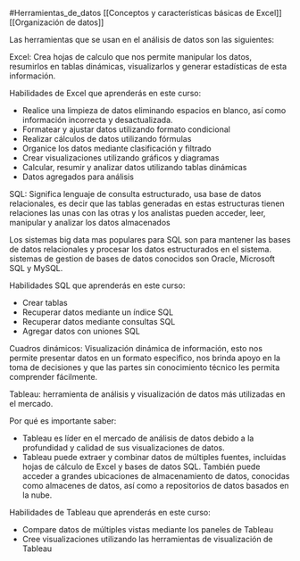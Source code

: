 #Herramientas_de_datos
[[Conceptos y características básicas de Excel]]
[[Organización de datos]]

Las herramientas que se usan en el análisis de datos son las siguientes:


Excel: Crea hojas de calculo que nos permite manipular los datos, resumirlos en tablas dinámicas, visualizarlos y generar estadísticas de esta información.

Habilidades de Excel que aprenderás en este curso:

- Realice una limpieza de datos eliminando espacios en blanco, así como información incorrecta y desactualizada.
- Formatear y ajustar datos utilizando formato condicional
- Realizar cálculos de datos utilizando fórmulas
- Organice los datos mediante clasificación y filtrado
- Crear visualizaciones utilizando gráficos y diagramas
- Calcular, resumir y analizar datos utilizando tablas dinámicas
- Datos agregados para análisis
  
SQL: Significa lenguaje de consulta estructurado, usa base de datos relacionales, es decir que las tablas generadas en estas estructuras tienen relaciones las unas con las otras y los analistas pueden acceder, leer, manipular y analizar los datos almacenados

Los sistemas big data mas populares para SQL son para mantener las bases de datos relacionales y procesar los datos estructurados en el sistema. sistemas de gestion de bases de datos conocidos son Oracle, Microsoft SQL y MySQL.

Habilidades SQL que aprenderás en este curso:

- Crear tablas
- Recuperar datos mediante un índice SQL
- Recuperar datos mediante consultas SQL
- Agregar datos con uniones SQL

Cuadros dinámicos: Visualización dinámica de información, esto nos permite presentar datos en un formato especifico, nos brinda apoyo en la toma de decisiones y que las partes sin conocimiento técnico les permita comprender fácilmente.

Tableau: herramienta de análisis y visualización de datos más utilizadas en el mercado.

Por qué es importante saber:

- Tableau es líder en el mercado de análisis de datos debido a la profundidad y calidad de sus visualizaciones de datos.
- Tableau puede extraer y combinar datos de múltiples fuentes, incluidas hojas de cálculo de Excel y bases de datos SQL. También puede acceder a grandes ubicaciones de almacenamiento de datos, conocidas como almacenes de datos, así como a repositorios de datos basados ​​en la nube.

Habilidades de Tableau que aprenderás en este curso:

- Compare datos de múltiples vistas mediante los paneles de Tableau
- Cree visualizaciones utilizando las herramientas de visualización de Tableau